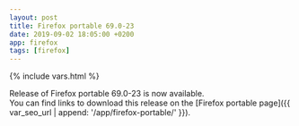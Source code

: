 ```yaml
---
layout: post
title: Firefox portable 69.0-23
date: 2019-09-02 18:05:00 +0200
app: firefox
tags: [firefox]
---
```

{% include vars.html %}

Release of Firefox portable 69.0-23 is now available.<br />
You can find links to download this release on the [Firefox portable page]({{ var_seo_url | append: '/app/firefox-portable/' }}).